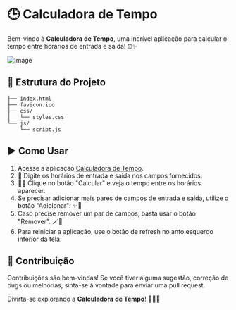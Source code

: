 # 🕒 Calculadora de Tempo

Bem-vindo à **Calculadora de Tempo**, uma incrível aplicação para calcular o tempo entre horários de entrada e saída! ⏰✨

![image](https://github.com/LeonardoDonatoNunes/timeCalcApp/assets/56056001/975b329d-3225-4767-b31a-8899f32eef0d)

## 📂 Estrutura do Projeto

    ├── index.html   
    ├── favicon.ico
    ├── css/
    │   └── styles.css
    └── js/
        └── script.js


## ▶️ Como Usar

1. Acesse a aplicação [Calculadora de Tempo](https://leonardodonatonunes.github.io/timeCalcApp/).
2. 💫 Digite os horários de entrada e saída nos campos fornecidos.
3. 🧙‍♀️ Clique no botão "Calcular" e veja o tempo entre os horários aparecer.
4. Se precisar adicionar mais pares de campos de entrada e saída, utilize o botão "Adicionar"! ✨🔢
5. Caso precise remover um par de campos, basta usar o botão "Remover". 🪄🚫
6. Para reiniciar a aplicação, use o botão de refresh no anto esquerdo inferior da tela.


## 🎉 Contribuição

Contribuições são bem-vindas! Se você tiver alguma sugestão, correção de bugs ou melhorias, sinta-se à vontade para enviar uma pull request.

Divirta-se explorando a **Calculadora de Tempo**! 🌟✨🔮